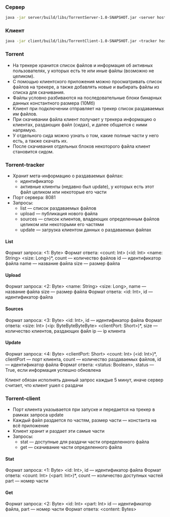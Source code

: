 ### Сервер
```sh
java -jar server/build/libs/TorrentServer-1.0-SNAPSHOT.jar <server host>
```

### Клиент
```sh
java -jar client/build/libs/TorrentClient-1.0-SNAPSHOT.jar <tracker host> <working directory>
```

### Torrent
* На трекере хранится список файлов и информация об активных пользователях, у которых есть те или иные файлы (возможно не целиком).
* С помощью клиентского приложения можно просматривать список файлов на трекере, а также добавлять новые и выбирать файлы из списка для скачивания.
* Файлы условно разбиваются на последовательные блоки бинарных данных константного размера (10Mб)
* Клиент при подключении отправляет на трекер список раздаваемых им файлов.
* При скачивании файла клиент получает у трекера информацию о клиентах, раздающих файл (сидах), и далее общается с ними напрямую.
* У отдельного сида можно узнать о том, какие полные части у него есть, а также скачать их.
* После скачивания отдельных блоков некоторого файла клиент становится сидом.

### Torrent-tracker
* Хранит мета-информацию о раздаваемых файлах:
  * идентификатор
  * активные клиенты (недавно был update), у которых есть этот файл целиком или некоторые его части
* Порт сервера: 8081
* Запросы:
  * list — список раздаваемых файлов
  * upload — публикация нового файла
  * sources — список клиентов, владеющих определенным файлов целиком или некоторыми его частями
  * update — загрузка клиентом данных о раздаваемых файлах

#### List
Формат запроса: <1: Byte> Формат ответа: <count: Int> (<id: Int> <name: String> <size: Long>)*, count — количество файлов id — идентификатор файла name — название файла size — размер файла

#### Upload
Формат запроса: <2: Byte> <name: String> <size: Long>, name — название файла size — размер файла Формат ответа: <id: Int>, id — идентификатор файла

#### Sources
Формат запроса: <3: Byte> <id: Int>, id — идентификатор файла Формат ответа: <size: Int> (<ip: ByteByteByteByte> <clientPort: Short>)*, size — количество клиентов, раздающих файл ip — ip клиента

#### Update
Формат запроса: <4: Byte> <clientPort: Short> <count: Int> (<id: Int>)*, clientPort — порт клиента, count — количество раздаваемых файлов, id — идентификатор файла Формат ответа: <status: Boolean>, status — True, если информация успешно обновлена

Клиент обязан исполнять данный запрос каждые 5 минут, иначе сервер считает, что клиент ушел с раздачи

### Torrent-client
* Порт клиента указывается при запуске и передается на трекер в рамках запроса update
* Каждый файл раздается по частям, размер части — константа на всё приложение
* Клиент хранит и раздает эти самые части
* Запросы:
  * stat — доступные для раздачи части определенного файла
  * get — скачивание части определенного файла
  
#### Stat
Формат запроса: <1: Byte> <id: Int>, id — идентификатор файла Формат ответа: <count: Int> (<part: Int>)*, count — количество доступных частей part — номер части

#### Get
Формат запроса: <2: Byte> <id: Int> <part: Int> id — идентификатор файла, part — номер части Формат ответа: <content: Bytes>